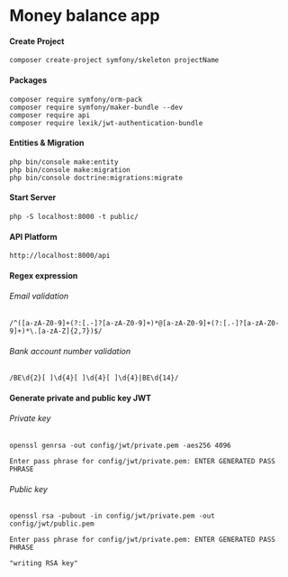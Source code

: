 # Money balance app

#### Create Project
```
composer create-project symfony/skeleton projectName
```

#### Packages 
```
composer require symfony/orm-pack
composer require symfony/maker-bundle --dev
composer require api
composer require lexik/jwt-authentication-bundle
```

#### Entities & Migration
```
php bin/console make:entity
php bin/console make:migration
php bin/console doctrine:migrations:migrate
```

#### Start Server
```
php -S localhost:8000 -t public/
```

#### API Platform
```
http://localhost:8000/api
```

#### Regex expression

###### Email validation
```
/^([a-zA-Z0-9]+(?:[.-]?[a-zA-Z0-9]+)*@[a-zA-Z0-9]+(?:[.-]?[a-zA-Z0-9]+)*\.[a-zA-Z]{2,7})$/
```
###### Bank account number validation
```
/BE\d{2}[ ]\d{4}[ ]\d{4}[ ]\d{4}|BE\d{14}/
```

#### Generate private and public key JWT
###### Private key
```
openssl genrsa -out config/jwt/private.pem -aes256 4096

Enter pass phrase for config/jwt/private.pem: ENTER GENERATED PASS PHRASE
```
###### Public key
```
openssl rsa -pubout -in config/jwt/private.pem -out config/jwt/public.pem

Enter pass phrase for config/jwt/private.pem: ENTER GENERATED PASS PHRASE

"writing RSA key"

```